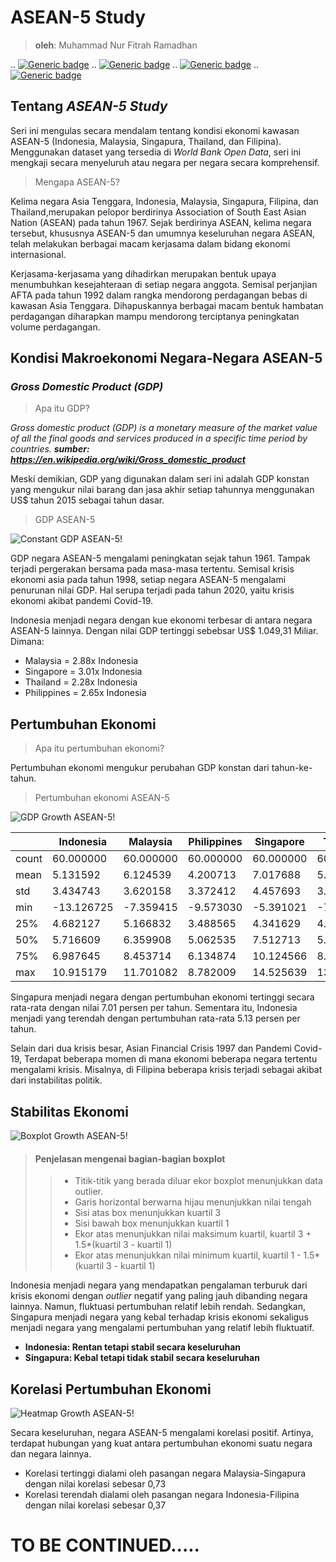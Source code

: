 # ASEAN-5 Study
> **oleh**: Muhammad Nur Fitrah Ramadhan

.. [![Generic badge](https://img.shields.io/badge/<pandas>-<1.2.5>-<COLOR>.svg)](https://shields.io/)
.. [![Generic badge](https://img.shields.io/badge/<matplotlib>-<3.3.5>-<COLOR>.svg)](https://shields.io/)
.. [![Generic badge](https://img.shields.io/badge/<numpy>-<1.20.2>-<COLOR>.svg)](https://shields.io/)
.. [![Generic badge](https://img.shields.io/badge/<seaborn>-<0.11.2>-<COLOR>.svg)](https://shields.io/)

## Tentang *ASEAN-5 Study*
Seri ini mengulas secara mendalam tentang kondisi ekonomi kawasan ASEAN-5 (Indonesia, Malaysia, Singapura, Thailand, dan Filipina). Menggunakan dataset yang tersedia di *World Bank Open Data*, seri ini mengkaji secara menyeluruh atau negara per negara secara komprehensif.

> Mengapa ASEAN-5?

Kelima negara Asia Tenggara, Indonesia, Malaysia, Singapura, Filipina, dan Thailand,merupakan pelopor berdirinya Association of South East Asian Nation (ASEAN) pada tahun 1967. Sejak berdirinya ASEAN, kelima negara tersebut, khususnya ASEAN-5 dan umumnya keseluruhan negara ASEAN, telah melakukan berbagai macam kerjasama dalam bidang ekonomi internasional.

Kerjasama-kerjasama yang dihadirkan merupakan bentuk upaya menumbuhkan kesejahteraan di setiap negara anggota. Semisal perjanjian AFTA pada tahun 1992 dalam rangka mendorong perdagangan bebas di kawasan Asia Tenggara. Dihapuskannya berbagai macam bentuk hambatan perdagangan diharapkan mampu mendorong terciptanya peningkatan volume perdagangan.

## Kondisi Makroekonomi Negara-Negara ASEAN-5
### *Gross Domestic Product (GDP)*
> Apa itu GDP?

*Gross domestic product (GDP) is a monetary measure of the market value of all the final goods and services produced in a specific time period by countries.*
***sumber: https://en.wikipedia.org/wiki/Gross_domestic_product***

Meski demikian, GDP yang digunakan dalam seri ini adalah GDP konstan yang mengukur nilai barang dan jasa akhir setiap tahunnya menggunakan US$ tahun 2015 sebagai tahun dasar.

> GDP ASEAN-5

![Constant GDP ASEAN-5!](/pictures/constant-gdp.png)

GDP negara ASEAN-5 mengalami peningkatan sejak tahun 1961. Tampak terjadi pergerakan bersama pada masa-masa tertentu. Semisal krisis ekonomi asia pada tahun 1998, setiap negara ASEAN-5 mengalami penurunan nilai GDP. Hal serupa terjadi pada tahun 2020, yaitu krisis ekonomi akibat pandemi Covid-19.

Indonesia menjadi negara dengan kue ekonomi terbesar di antara negara ASEAN-5 lainnya. Dengan nilai GDP tertinggi sebebsar US$ 1.049,31 Miliar. Dimana:

* Malaysia = 2.88x Indonesia
* Singapore = 3.01x Indonesia
* Thailand = 2.28x Indonesia
* Philippines = 2.65x Indonesia

## Pertumbuhan Ekonomi
> Apa itu pertumbuhan ekonomi?

Pertumbuhan ekonomi mengukur perubahan GDP konstan dari tahun-ke-tahun.

> Pertumbuhan ekonomi ASEAN-5

![GDP Growth ASEAN-5!](/pictures/gdp-growth.png)

|	|Indonesia   | Malaysia  | Philippines | Singapore    | Thailand  |
|-------|------------|-----------|-------------|--------------|-----------|
|count	| 60.000000  | 60.000000 | 60.000000   | 60.000000    | 60.000000 |
|mean	| 5.131592   | 6.124539  | 4.200713    | 7.017688     | 5.732013  |
|std	| 3.434743   | 3.620158  | 3.372412    | 4.457693     | 3.894371  |
|min	|-13.126725  |-7.359415  |-9.573030    |-5.391021     |-7.634035  |
|25%	| 4.682127   | 5.166832  | 3.488565    | 4.341629     | 4.256277  |
|50%	| 5.716609   | 6.359908  | 5.062535    | 7.512713     | 5.618073  |
|75%	| 6.987645   | 8.453714  | 6.134874    | 10.124566    | 8.120804  |
|max	| 10.915179  | 11.701082 | 8.782009    | 14.525639    | 13.288114 |

Singapura menjadi negara dengan pertumbuhan ekonomi tertinggi secara rata-rata dengan nilai 7.01 persen per tahun. Sementara itu, Indonesia menjadi yang terendah dengan pertumbuhan rata-rata 5.13 persen per tahun.

Selain dari dua krisis besar, Asian Financial Crisis 1997 dan Pandemi Covid-19, Terdapat beberapa momen di mana ekonomi beberapa negara tertentu mengalami krisis. Misalnya, di Filipina beberapa krisis terjadi sebagai akibat dari instabilitas politik.

## Stabilitas Ekonomi

![Boxplot Growth ASEAN-5!](/pictures/growth-boxplot.png)

> #### Penjelasan mengenai bagian-bagian boxplot
>> * Titik-titik yang berada diluar ekor boxplot menunjukkan data outlier.
>> * Garis horizontal berwarna hijau menunjukkan nilai tengah
>> * Sisi atas box menunjukkan kuartil 3
>> * Sisi bawah box menunjukkan kuartil 1
>> * Ekor atas menunjukkan nilai maksimum kuartil, kuartil 3 + 1.5*(kuartil 3 - kuartil 1)
>> * Ekor atas menunjukkan nilai minimum kuartil, kuartil 1 - 1.5*(kuartil 3 - kuartil 1)

Indonesia menjadi negara yang mendapatkan pengalaman terburuk dari krisis ekonomi dengan *outlier* negatif yang paling jauh dibanding negara lainnya. Namun, fluktuasi pertumbuhan relatif lebih rendah. Sedangkan, Singapura menjadi negara yang kebal terhadap krisis ekonomi sekaligus menjadi negara yang mengalami pertumbuhan yang relatif lebih fluktuatif.
* **Indonesia: Rentan tetapi stabil secara keseluruhan**
* **Singapura: Kebal tetapi tidak stabil secara keseluruhan**

## Korelasi Pertumbuhan Ekonomi

![Heatmap Growth ASEAN-5!](/pictures/growth-heatmap.png)

Secara keseluruhan, negara ASEAN-5 mengalami korelasi positif. Artinya, terdapat hubungan yang kuat antara pertumbuhan ekonomi suatu negara dan negara lainnya.

* Korelasi tertinggi dialami oleh pasangan negara Malaysia-Singapura dengan nilai korelasi sebesar 0,73
* Korelasi terendah dialami oleh pasangan negara Indonesia-Filipina dengan nilai korelasi sebesar 0,37


# TO BE CONTINUED.....
